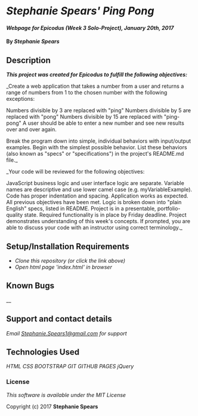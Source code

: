 # _Stephanie Spears' Ping Pong_

#### _Webpage for Epicodus (Week 3 Solo-Project), January 20th, 2017_

#### By _**Stephanie Spears**_

## Description

  _**This project was created for Epicodus to fulfill the following objectives:**_

_Create a web application that takes a number from a user and returns a range of numbers from 1 to the chosen number with the following exceptions:

Numbers divisible by 3 are replaced with "ping"
Numbers divisible by 5 are replaced with "pong"
Numbers divisible by 15 are replaced with "ping-pong"
A user should be able to enter a new number and see new results over and over again.

Break the program down into simple, individual behaviors with input/output examples. Begin with the simplest possible behavior. List these behaviors (also known as "specs" or "specifications") in the project's README.md file._

_Your code will be reviewed for the following objectives:

JavaScript business logic and user interface logic are separate.
Variable names are descriptive and use lower camel case (e.g. myVariableExample).
Code has proper indentation and spacing.
Application works as expected.
All previous objectives have been met.
Logic is broken down into "plain English" specs, listed in README.
Project is in a presentable, portfolio-quality state.
Required functionality is in place by Friday deadline.
Project demonstrates understanding of this week's concepts. If prompted, you are able to discuss your code with an instructor using correct terminology._


## Setup/Installation Requirements


* _Clone this repository (or click the link above)_
* _Open html page 'index.html' in browser_


## Known Bugs

__

## Support and contact details

_Email Stephanie.Spears1@gmail.com for support_

## Technologies Used

_HTML_
_CSS_
_BOOTSTRAP_
_GIT_
_GITHUB PAGES_
_jQuery_

### License

*This software is available under the MIT License*

Copyright (c) 2017 **Stephanie Spears**
